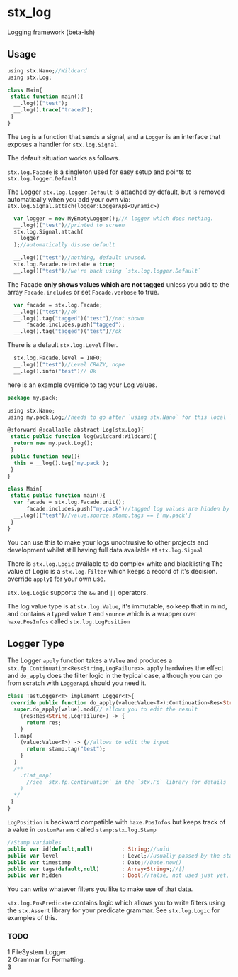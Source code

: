 # stx_log

Logging framework (beta-ish)


## Usage

```haxe
using stx.Nano;//Wildcard
using stx.Log;

class Main{
 static function main(){
  __.log()("test");
  __.log().trace("traced");
 }
}
```

The `Log` is a function that sends a signal, and a `Logger` is an interface that exposes a handler for `stx.log.Signal`.

The default situation works as follows.

`stx.log.Facade` is a singleton used for easy setup and points to `stx.log.logger.Default`

The Logger `stx.log.logger.Default` is attached by default, but is removed automatically when you add your own via: `stx.log.Signal.attach(logger:LoggerApi<Dynamic>)`

```haxe
  var logger = new MyEmptyLogger();//A logger which does nothing.
  __.log()("test")//printed to screen
  stx.log.Signal.attach(
    logger
  );//automatically disuse default

  __.log()("test")//nothing, default unused.
  stx.log.Facade.reinstate = true;
  __.log()("test")//we're back using `stx.log.logger.Default`
```
The Facade **only shows values which are not tagged** unless you add to the array `Facade.includes` or set `Facade.verbose` to true.

```haxe
  var facade = stx.log.Facade;
  __.log()("test")//ok
  __.log().tag("tagged")("test")//not shown 
      facade.includes.push("tagged");
  __.log().tag("tagged")("test")//ok
```

There is a default `stx.log.Level` filter.
```haxe
  stx.log.Facade.level = INFO;
  __.log()("test")//Level CRAZY, nope
  __.log().info("test")// Ok
```
here is an example override to tag your Log values.

```haxe
package my.pack;

using stx.Nano;
using my.pack.Log;//needs to go after `using stx.Nano` for this local `log` function to be used.

@:forward @:callable abstract Log(stx.Log){
 static public function log(wildcard:Wildcard){
  return new my.pack.Log();
 }
 public function new(){
  this = __log().tag('my.pack');
 }
}

class Main{
 static public function main(){
  var facade = stx.log.Facade.unit();
      facade.includes.push("my.pack")//tagged log values are hidden by default
  __.log()("test")//value.source.stamp.tags == ['my.pack']
 }
}
```
You can use this to make your logs unobtrusive to other projects and development whilst still having full data available at `stx.log.Signal`


There is `stx.log.Logic` available to do complex white and blacklisting
The value of Logic is a `stx.log.Filter` which keeps a record of it's decision. override `applyI` for your own use.

`stx.log.Logic` supports the `&&` and `||` operators.

The log value type is at `stx.log.Value`, it's immutable, so keep that in mind, and contains a typed value `T` and `source` which is a wrapper over `haxe.PosInfos` called `stx.log.LogPosition`


## Logger Type

The Logger `apply` function takes a `Value` and produces a `stx.fp.Continuation<Res<String,LogFailure>>`. `apply` hardwires the effect and `do_apply` does the filter logic in the typical case, although you can go from scratch with `LoggerApi` should you need it.

```haxe
class TestLogger<T> implement Logger<T>{
 override public function do_apply(value:Value<T>):Continuation<Res<String,LogFailure>,Value<T>>{
  super.do_apply(value).mod(// allows you to edit the result
    (res:Res<String,LogFailure>) -> {
      return res;
    }
  ).map(
    (value:Value<T>) -> {//allows to edit the input
      return stamp.tag("test");
    }
  )
  /**
    .flat_map(
      //see `stx.fp.Continuation` in the `stx.Fp` library for details
    )
  */
 }
}
```

`LogPosition` is backward compatible with `haxe.PosInfos` but keeps track of a value in `customParams` called `stamp:stx.log.Stamp`

```haxe
//Stamp variables
public var id(default,null)         : String;//uuid
public var level                    : Level;//usually passed by the statics on `stx.Log`, defaults to CRAZY
public var timestamp                : Date;//Date.now()
public var tags(default,null)       : Array<String>;//[]
public var hidden                   : Bool;//false, not used just yet, but could be a clearer control flow for 1.0.
```

You can write whatever filters you like to make use of that data.

`stx.log.PosPredicate` contains logic which allows you to write filters using the `stx.Assert` library for your predicate grammar.
See `stx.log.Logic` for examples of this.


### TODO
1 FileSystem Logger.  
2 Grammar for Formatting.  
3 